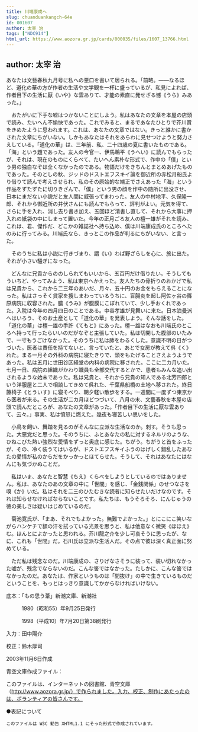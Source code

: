 ```yaml
---
title: 川端康成へ
slug: chuanduankangch-64e
id: 001607
author: 太宰 治
tags: ["NDC914"]
html_url: https://www.aozora.gr.jp/cards/000035/files/1607_13766.html
---
```


## author: 太宰 治

あなたは文藝春秋九月号に私への悪口を書いて居られる。「前略。――なるほど、道化の華の方が作者の生活や文学観を一杯に盛っているが、私見によれば、作者目下の生活に厭《いや》な雲ありて、才能の素直に発せざる憾《うら》みあった。」

　おたがいに下手な嘘はつかないことにしよう。私はあなたの文章を本屋の店頭で読み、たいへん不愉快であった。これでみると、まるであなたひとりで芥川賞をきめたように思われます。これは、あなたの文章ではない。きっと誰かに書かされた文章にちがいない。しかもあなたはそれをあらわに見せつけようと努力さえしている。「道化の華」は、三年前、私、二十四歳の夏に書いたものである。「海」という題であった。友人の今官一、伊馬鵜平《うへい》に読んでもらったが、それは、現在のものにくらべて、たいへん素朴な形式で、作中の「僕」という男の独白なぞは全くなかったのである。物語だけをきちんとまとめあげたものであった。そのとしの秋、ジッドのドストエフスキイ論を御近所の赤松月船氏より借りて読んで考えさせられ、私のその原始的な端正でさえあった「海」という作品をずたずたに切りきざんで、「僕」という男の顔を作中の随所に出没させ、日本にまだない小説だと友人間に威張ってまわった。友人の中村地平、久保隆一郎、それから御近所の井伏さんにも読んでもらって、評判がよい。元気を得て、さらに手を入れ、消し去り書き加え、五回ほど清書し直して、それから大事に押入れの紙袋の中にしまって置いた。今年の正月ごろ友人の檀一雄がそれを読み、これは、君、傑作だ、どこかの雑誌社へ持ち込め、僕は川端康成氏のところへたのみに行ってみる。川端氏なら、きっとこの作品が判るにちがいない、と言った。

　そのうちに私は小説に行きづまり、謂《い》わば野ざらしを心に、旅に出た。それが小さい騒ぎになった。

　どんなに兄貴からののしられてもいいから、五百円だけ借りたい。そうしてもういちど、やってみよう、私は東京へかえった。友人たちの骨折りのおかげで私は兄貴から、これから二三年のあいだ、月々、五十円のお金をもらえることになった。私はさっそく貸家を捜しまわっているうちに、盲腸炎を起し阿佐ヶ谷の篠原病院に収容された。膿《うみ》が腹膜にこぼれていて、少し手おくれであった。入院は今年の四月四日のことである。中谷孝雄が見舞いに来た。日本浪曼派へはいろう、そのお土産として「道化の華」を発表しよう。そんな話をした。「道化の華」は檀一雄の手許《てもと》にあった。檀一雄はなおも川端氏のところへ持って行ったらいいのだがなぞと主張していた。私は切開した腹部のいたみで、一寸もうごけなかった。そのうちに私は肺をわるくした。意識不明の日がつづいた。医者は責任を持てないと、言っていたと、あとで女房が教えて呉《く》れた。まる一月その外科の病院に寝たきりで、頭をもたげることさえようようであった。私は五月に世田谷区経堂の内科の病院に移された。ここに二カ月いた。七月一日、病院の組織がかわり職員も全部交代するとかで、患者もみんな追い出されるような始末であった。私は兄貴と、それから兄貴の知人である北芳四郎という洋服屋と二人で相談してきめて呉れた、千葉県船橋の土地へ移された。終日籐椅子《とういす》に寝そべり、朝夕軽い散歩をする。一週間に一度ずつ東京から医者が来る。その生活が二カ月ほどつづいて、八月の末、文藝春秋を本屋の店頭で読んだところが、あなたの文章があった。「作者目下の生活に厭な雲ありて、云々。」事実、私は憤怒に燃えた。幾夜も寝苦しい思いをした。

　小鳥を飼い、舞踏を見るのがそんなに立派な生活なのか。刺す。そうも思った。大悪党だと思った。そのうちに、ふとあなたの私に対するネルリのような、ひねこびた熱い強烈な愛情をずっと奥底に感じた。ちがう。ちがうと首をふったが、その、冷く装うてはいるが、ドストエフスキイふうのはげしく錯乱したあなたの愛情が私のからだをかっかっとほてらせた。そうして、それはあなたにはなんにも気づかぬことだ。

　私はいま、あなたと智慧《ちえ》くらべをしようとしているのではありません。私は、あなたのあの文章の中に「世間」を感じ、「金銭関係」のせつなさを嗅《か》いだ。私はそれを二三のひたむきな読者に知らせたいだけなのです。それは知らせなければならないことです。私たちは、もうそろそろ、にんじゅうの徳の美しさは疑いはじめているのだ。

　菊池寛氏が、「まあ、それでもよかった。無難でよかった。」とにこにこ笑いながらハンケチで額の汗を拭っている光景を思うと、私は他意なく微笑《ほほえ》む。ほんとによかったと思われる。芥川龍之介を少し可哀そうに思ったが、なに、これも「世間」だ。石川氏は立派な生活人だ。その点で彼は深く真正面に努めている。

　ただ私は残念なのだ。川端康成の、さりげなさそうに装って、装い切れなかった嘘が、残念でならないのだ。こんな筈ではなかった。たしかに、こんな筈ではなかったのだ。あなたは、作家というものは「間抜け」の中で生きているものだということを、もっとはっきり意識してかからなければいけない。













底本：「もの思う葦」新潮文庫、新潮社


　　　1980（昭和55）年9月25日発行

　　　1998（平成10）年7月20日第38刷発行

入力：田中陽介

校正：鈴木厚司

2003年11月6日作成

青空文庫作成ファイル：

このファイルは、インターネットの図書館、青空文庫（http://www.aozora.gr.jp/）で作られました。入力、校正、制作にあたったのは、ボランティアの皆さんです。











●表記について


	このファイルは W3C 勧告 XHTML1.1 にそった形式で作成されています。